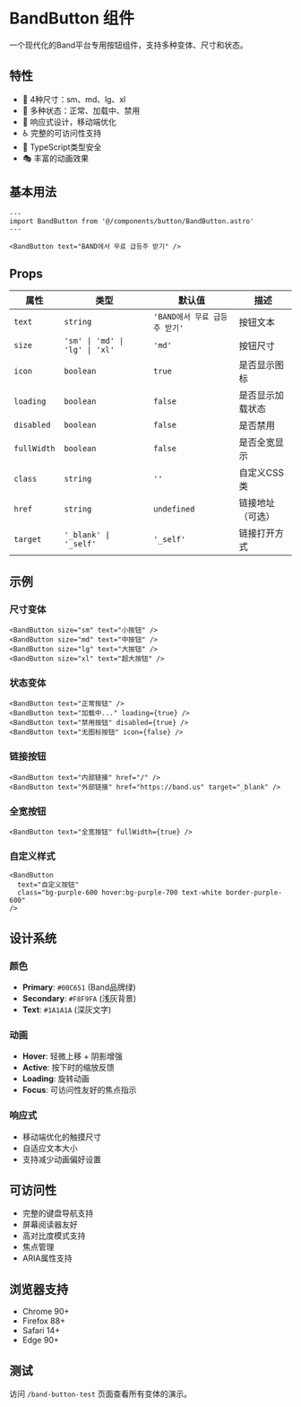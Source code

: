 # BandButton 组件

一个现代化的Band平台专用按钮组件，支持多种变体、尺寸和状态。

## 特性

- 📏 4种尺寸：sm、md、lg、xl
- 🔄 多种状态：正常、加载中、禁用
- 📱 响应式设计，移动端优化
- ♿ 完整的可访问性支持
- 🎯 TypeScript类型安全
- 🎭 丰富的动画效果

## 基本用法

```astro
---
import BandButton from '@/components/button/BandButton.astro'
---

<BandButton text="BAND에서 무료 급등주 받기" />
```

## Props

| 属性 | 类型 | 默认值 | 描述 |
|------|------|--------|------|
| `text` | `string` | `'BAND에서 무료 급등주 받기'` | 按钮文本 |
| `size` | `'sm' \| 'md' \| 'lg' \| 'xl'` | `'md'` | 按钮尺寸 |
| `icon` | `boolean` | `true` | 是否显示图标 |
| `loading` | `boolean` | `false` | 是否显示加载状态 |
| `disabled` | `boolean` | `false` | 是否禁用 |
| `fullWidth` | `boolean` | `false` | 是否全宽显示 |
| `class` | `string` | `''` | 自定义CSS类 |
| `href` | `string` | `undefined` | 链接地址（可选） |
| `target` | `'_blank' \| '_self'` | `'_self'` | 链接打开方式 |

## 示例

### 尺寸变体

```astro
<BandButton size="sm" text="小按钮" />
<BandButton size="md" text="中按钮" />
<BandButton size="lg" text="大按钮" />
<BandButton size="xl" text="超大按钮" />
```

### 状态变体

```astro
<BandButton text="正常按钮" />
<BandButton text="加载中..." loading={true} />
<BandButton text="禁用按钮" disabled={true} />
<BandButton text="无图标按钮" icon={false} />
```

### 链接按钮

```astro
<BandButton text="内部链接" href="/" />
<BandButton text="外部链接" href="https://band.us" target="_blank" />
```

### 全宽按钮

```astro
<BandButton text="全宽按钮" fullWidth={true} />
```

### 自定义样式

```astro
<BandButton
  text="自定义按钮"
  class="bg-purple-600 hover:bg-purple-700 text-white border-purple-600"
/>
```

## 设计系统

### 颜色

- **Primary**: `#00C651` (Band品牌绿)
- **Secondary**: `#F8F9FA` (浅灰背景)
- **Text**: `#1A1A1A` (深灰文字)

### 动画

- **Hover**: 轻微上移 + 阴影增强
- **Active**: 按下时的缩放反馈
- **Loading**: 旋转动画
- **Focus**: 可访问性友好的焦点指示

### 响应式

- 移动端优化的触摸尺寸
- 自适应文本大小
- 支持减少动画偏好设置

## 可访问性

- 完整的键盘导航支持
- 屏幕阅读器友好
- 高对比度模式支持
- 焦点管理
- ARIA属性支持

## 浏览器支持

- Chrome 90+
- Firefox 88+
- Safari 14+
- Edge 90+

## 测试

访问 `/band-button-test` 页面查看所有变体的演示。
